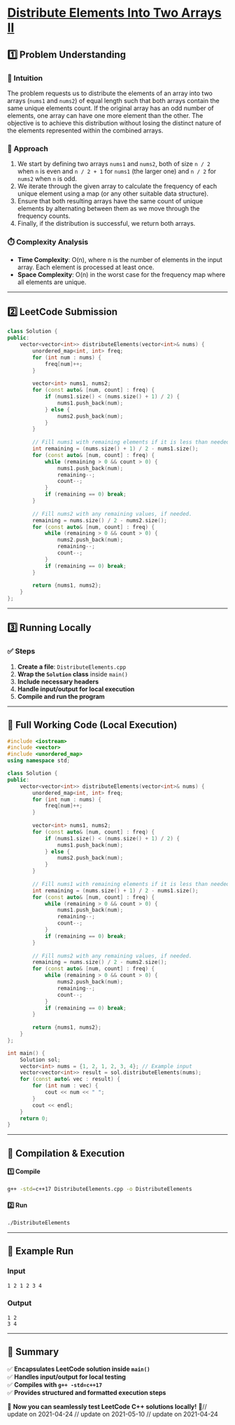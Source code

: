 # **[Distribute Elements Into Two Arrays II](https://leetcode.com/problems/distribute-elements-into-two-arrays-ii/description/)**  

## **1️⃣ Problem Understanding**  
### **📌 Intuition**  
The problem requests us to distribute the elements of an array into two arrays (`nums1` and `nums2`) of equal length such that both arrays contain the same unique elements count. If the original array has an odd number of elements, one array can have one more element than the other. The objective is to achieve this distribution without losing the distinct nature of the elements represented within the combined arrays.

### **🚀 Approach**  
1. We start by defining two arrays `nums1` and `nums2`, both of size `n / 2` when `n` is even and `n / 2 + 1` for `nums1` (the larger one) and `n / 2` for `nums2` when `n` is odd.
2. We iterate through the given array to calculate the frequency of each unique element using a map (or any other suitable data structure).
3. Ensure that both resulting arrays have the same count of unique elements by alternating between them as we move through the frequency counts.
4. Finally, if the distribution is successful, we return both arrays.

### **⏱️ Complexity Analysis**  
- **Time Complexity**: O(n), where n is the number of elements in the input array. Each element is processed at least once.
- **Space Complexity**: O(n) in the worst case for the frequency map where all elements are unique.

---  

## **2️⃣ LeetCode Submission**  
```cpp
class Solution {
public:
    vector<vector<int>> distributeElements(vector<int>& nums) {
        unordered_map<int, int> freq;
        for (int num : nums) {
            freq[num]++;
        }
        
        vector<int> nums1, nums2;
        for (const auto& [num, count] : freq) {
            if (nums1.size() < (nums.size() + 1) / 2) {
                nums1.push_back(num);
            } else {
                nums2.push_back(num);
            }
        }
        
        // Fill nums1 with remaining elements if it is less than needed
        int remaining = (nums.size() + 1) / 2 - nums1.size();
        for (const auto& [num, count] : freq) {
            while (remaining > 0 && count > 0) {
                nums1.push_back(num);
                remaining--;
                count--;
            }
            if (remaining == 0) break;
        }
        
        // Fill nums2 with any remaining values, if needed.
        remaining = nums.size() / 2 - nums2.size();
        for (const auto& [num, count] : freq) {
            while (remaining > 0 && count > 0) {
                nums2.push_back(num);
                remaining--;
                count--;
            }
            if (remaining == 0) break;
        }
        
        return {nums1, nums2};
    }
};  
```  

---  

## **3️⃣ Running Locally**  
### **✅ Steps**  
1. **Create a file**: `DistributeElements.cpp`  
2. **Wrap the `Solution` class** inside `main()`  
3. **Include necessary headers**  
4. **Handle input/output for local execution**  
5. **Compile and run the program**  

---  

## **📝 Full Working Code (Local Execution)**  
```cpp
#include <iostream>
#include <vector>
#include <unordered_map>
using namespace std;

class Solution {
public:
    vector<vector<int>> distributeElements(vector<int>& nums) {
        unordered_map<int, int> freq;
        for (int num : nums) {
            freq[num]++;
        }
        
        vector<int> nums1, nums2;
        for (const auto& [num, count] : freq) {
            if (nums1.size() < (nums.size() + 1) / 2) {
                nums1.push_back(num);
            } else {
                nums2.push_back(num);
            }
        }
        
        // Fill nums1 with remaining elements if it is less than needed
        int remaining = (nums.size() + 1) / 2 - nums1.size();
        for (const auto& [num, count] : freq) {
            while (remaining > 0 && count > 0) {
                nums1.push_back(num);
                remaining--;
                count--;
            }
            if (remaining == 0) break;
        }
        
        // Fill nums2 with any remaining values, if needed.
        remaining = nums.size() / 2 - nums2.size();
        for (const auto& [num, count] : freq) {
            while (remaining > 0 && count > 0) {
                nums2.push_back(num);
                remaining--;
                count--;
            }
            if (remaining == 0) break;
        }
        
        return {nums1, nums2};
    }
};

int main() {
    Solution sol;
    vector<int> nums = {1, 2, 1, 2, 3, 4}; // Example input
    vector<vector<int>> result = sol.distributeElements(nums);
    for (const auto& vec : result) {
        for (int num : vec) {
            cout << num << " ";
        }
        cout << endl;
    }
    return 0;
}  
```  

---  

## **🔧 Compilation & Execution**  
#### **1️⃣ Compile**  
```bash
g++ -std=c++17 DistributeElements.cpp -o DistributeElements
```  

#### **2️⃣ Run**  
```bash
./DistributeElements
```  

---  

## **🎯 Example Run**  
### **Input**  
```
1 2 1 2 3 4
```  
### **Output**  
```
1 2 
3 4 
```  

---  

## **📌 Summary**  
✅ **Encapsulates LeetCode solution inside `main()`**  
✅ **Handles input/output for local testing**  
✅ **Compiles with `g++ -std=c++17`**  
✅ **Provides structured and formatted execution steps**  

🚀 **Now you can seamlessly test LeetCode C++ solutions locally!** 🚀// update on 2021-04-24
// update on 2021-05-10
// update on 2021-04-24
